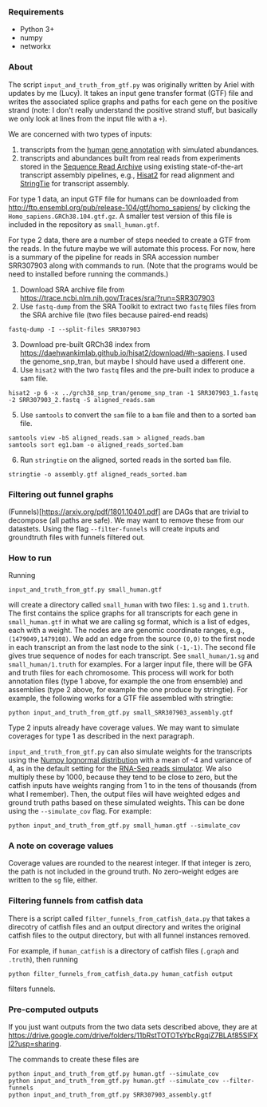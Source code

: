 ### Requirements
* Python 3+
* numpy
* networkx

### About

The script `input_and_truth_from_gtf.py` was originally written by Ariel with
updates by me (Lucy).
It takes an input gene transfer format (GTF) file and writes the associated
splice graphs and paths for each gene on the positive strand (note: I don't really
understand the positive strand stuff, but basically we only look at lines from
the input file with a `+`).

We are concerned with two types of inputs:
1. transcripts from the [human gene annotation](http://www.ensembl.org/Homo_sapiens/Info/Annotation)
with simulated abundances.
2. transcripts and abundances built from real reads from experiments stored in the [Sequence
	Read Archive](https://www.ncbi.nlm.nih.gov/sra) using existing
	state-of-the-art transcript assembly pipelines, e.g., [Hisat2](http://daehwankimlab.github.io/hisat2/) for read
	alignment and [StringTie](https://ccb.jhu.edu/software/stringtie/) for transcript assembly.

For type 1 data,
an input GTF file for humans can be downloaded from http://ftp.ensembl.org/pub/release-104/gtf/homo_sapiens/
by clicking the `Homo_sapiens.GRCh38.104.gtf.gz`. A smaller test version of this file
is included in the repository as `small_human.gtf`.

For type 2 data, there are a number of steps needed to create a GTF from the
reads. In the future maybe we will automate this process. For now, here is a
summary of the pipeline for reads in SRA accession number SRR307903 along with
commands to run. (Note that the programs would be need to installed before
running the commands.)

1. Download SRA archive file from https://trace.ncbi.nlm.nih.gov/Traces/sra/?run=SRR307903
2. Use `fastq-dump` from the SRA Toolkit to extract two `fastq` files files from the SRA archive file (two files because paired-end reads)
```
fastq-dump -I --split-files SRR307903
```
3. Download pre-built GRCh38 index from https://daehwankimlab.github.io/hisat2/download/#h-sapiens. I used the genome_snp_tran, but maybe I should have used a different one.
4. Use `hisat2` with the two `fastq` files and the pre-built index to produce a sam file.
```
hisat2 -p 6 -x ../grch38_snp_tran/genome_snp_tran -1 SRR307903_1.fastq -2 SRR307903_2.fastq -S aligned_reads.sam
```
5. Use `samtools` to convert the `sam` file to a `bam` file and then to a sorted `bam` file.
```
samtools view -bS aligned_reads.sam > aligned_reads.bam
samtools sort eg1.bam -o aligned_reads_sorted.bam
```
6. Run `stringtie` on the aligned, sorted reads in the sorted `bam` file.
```
stringtie -o assembly.gtf aligned_reads_sorted.bam
```

### Filtering out funnel graphs

(Funnels)[https://arxiv.org/pdf/1801.10401.pdf] are DAGs that are trivial to
decompose (all paths are safe). We may want to remove these from our datastets.
Using the flag `--filter-funnels` will create inputs and groundtruth files with
funnels filtered out.

### How to run

Running

```
input_and_truth_from_gtf.py small_human.gtf
```

will create a directory called `small_human` with two files: `1.sg` and
`1.truth`. The first contains the splice graphs for all transcripts for each
gene in `small_human.gtf` in what we are calling sg format, which is a list of edges, each with a
weight. The nodes are are genomic coordinate ranges, e.g.,
`(1479049,1479108)`. We add an edge from the source `(0,0)` to the first node
in each transcript an from the last node to the sink `(-1,-1)`.
The second file gives true sequence of nodes for each
transcript. See `small_human/1.sg` and `small_human/1.truth` for examples.
For a larger input file, there will be GFA and truth files for each
chromosome. This process will work for both annotation files (type 1 above, for
example the one from
ensemble) and assemblies (type 2 above, for example the one produce by
stringtie).
For example, the following works for a GTF file assembled with
stringtie:

```
python input_and_truth_from_gtf.py small_SRR307903_assembly.gtf
```

Type 2 inputs already have coverage values. We may want to simulate
coverages for type 1 as described in the next paragraph.

`input_and_truth_from_gtf.py` can  also simulate
weights for the transcripts using the [Numpy lognormal
distribution](https://numpy.org/doc/stable/reference/random/generated/numpy.random.lognormal.html) with a mean of -4 and variance of 4, as in the
default setting for the
[RNA-Seq reads
simulator](http://alumni.cs.ucr.edu/~liw/rnaseqreadsimulator.html).
We also multiply these by 1000, because they tend to be close to zero, but the
catfish inputs have weights ranging from 1 to in the tens of thousands (from
what I remember).
Then, the output files will
have weighted edges and ground truth paths based on these simulated weights.
This can be done using the `--simulate_cov` flag. For example:
```
python input_and_truth_from_gtf.py small_human.gtf --simulate_cov
```

### A note on coverage values

Coverage values are rounded to the nearest integer. If that integer is zero, the
path is not included in the ground truth. No zero-weight edges are written to
the `sg` file, either.

### Filtering funnels from catfish data

There is a script called `filter_funnels_from_catfish_data.py` that takes a
direcotry of catfish files and an output directory and writes the original
catfish files to the output directory, but with all funnel instances removed.

For example, if `human_catfish` is a directory of catfish files (`.graph` and
`.truth`), then running

```
python filter_funnels_from_catfish_data.py human_catfish output
```
filters funnels.

### Pre-computed outputs

If you just want outputs from the two data sets described above, they are at
https://drive.google.com/drive/folders/11bRstTOTOTsYbcRgqiZ7BLAf85SlFXI2?usp=sharing.

The commands to create these files are
```
python input_and_truth_from_gtf.py human.gtf --simulate_cov
python input_and_truth_from_gtf.py human.gtf --simulate_cov --filter-funnels
python input_and_truth_from_gtf.py SRR307903_assembly.gtf
```


